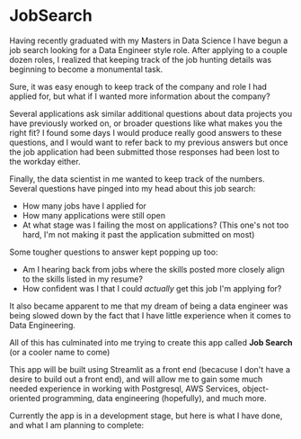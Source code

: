 # JobSearch

Having recently graduated with my Masters in Data Science I have begun a job search looking for a Data Engineer style role. After applying to a couple dozen roles, I realized that keeping track of the job hunting details was beginning to become a monumental task. 

Sure, it was easy enough to keep track of the company and role I had applied for, but what if I wanted more information about the company? 

Several applications ask similar additional questions about data projects you have previously worked on, or broader questions like what makes you the right fit? I found some days I would produce really good answers to these questions, and I would want to refer back to my previous answers but once the job application had been submitted those responses had been lost to the workday either.

Finally, the data scientist in me wanted to keep track of the numbers. Several questions have pinged into my head about this job search:
- How many jobs have I applied for
- How many applications were still open
- At what stage was I failing the most on applications? (This one's not too hard, I'm not making it past the application submitted on most)

Some tougher questions to answer kept popping up too:
- Am I hearing back from jobs where the skills posted more closely align to the skills listed in my resume?
- How confident was I that I could *actually* get this job I'm applying for?

It also became apparent to me that my dream of being a data engineer was being slowed down by the fact that I have little experience when it comes to Data Engineering.

All of this has culminated into me trying to create this app called **Job Search** (or a cooler name to come)

This app will be built using Streamlit as a front end (becacuse I don't have a desire to build out a front end), and will allow me to gain some much needed experience in working with Postgresql, AWS Services, object-oriented programming, data engineering (hopefully), and much more.

Currently the app is in a development stage, but here is what I have done, and what I am planning to complete:
